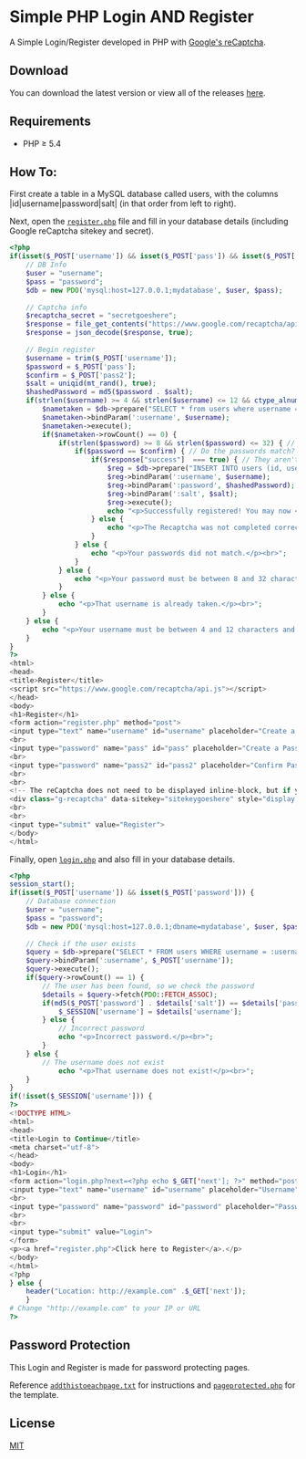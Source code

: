# Simple PHP Login AND Register

A Simple Login/Register developed in PHP with [Google's reCaptcha](https://www.google.com/recaptcha/admin).

## Download

You can download the latest version or view all of the releases [here](https://github.com/henry7720/PHP-Login-AND-Register/releases).

## Requirements

* PHP ≥ 5.4

## How To:

First create a table in a MySQL database called users, with the columns |id|username|password|salt| (in that order from left to right).

Next, open the [`register.php`](register.php) file and fill in your database details (including Google reCaptcha sitekey and secret).

```php
<?php
if(isset($_POST['username']) && isset($_POST['pass']) && isset($_POST['pass2'])) {
	// DB Info
	$user = "username";
	$pass = "password";
	$db = new PDO('mysql:host=127.0.0.1;mydatabase', $user, $pass);
	
	// Captcha info
	$recaptcha_secret = "secretgoeshere";
	$response = file_get_contents("https://www.google.com/recaptcha/api/siteverify?secret=".$recaptcha_secret."&response=".$_POST['g-recaptcha-response']);
    $response = json_decode($response, true);
    
    // Begin register
	$username = trim($_POST['username']);
	$password = $_POST['pass'];
	$confirm = $_POST['pass2'];
	$salt = uniqid(mt_rand(), true);
	$hashedPassword = md5($password . $salt);
	if(strlen($username) >= 4 && strlen($username) <= 12 && ctype_alnum(str_replace(" ","",$username))) { // Minimum 4, maximum 12 characters for username
		$nametaken = $db->prepare("SELECT * from users where username = :username");
		$nametaken->bindParam(':username', $username);
		$nametaken->execute();
		if($nametaken->rowCount() == 0) {
			if(strlen($password) >= 8 && strlen($password) <= 32) { // Minimum 8, maximum 32 characters for password
				if($password == $confirm) { // Do the passwords match?
					if($response["success"]  === true) { // They aren't a flesh eating robot from the future...
						$reg = $db->prepare("INSERT INTO users (id, username, password, salt) VALUES (NULL, :username, :password, :salt)");
						$reg->bindParam(':username', $username);
						$reg->bindParam(':password', $hashedPassword);
						$reg->bindParam(':salt', $salt);
						$reg->execute();
						echo "<p>Successfully registered! You may now <a href=\"login.php\">login</a>.</p><br>";
					} else {
						echo "<p>The Recaptcha was not completed correctly.</p><br>";
					}
				} else {
					echo "<p>Your passwords did not match.</p><br>";
				}
			} else {
				echo "<p>Your password must be between 8 and 32 characters.</p><br>";
			}
		} else {
			echo "<p>That username is already taken.</p><br>";
		}
	} else {
		echo "<p>Your username must be between 4 and 12 characters and contain only letters, numbers, and/or spaces.</p><br>";
	}
}
?>				
<html>
<head>
<title>Register</title>
<script src="https://www.google.com/recaptcha/api.js"></script>
</head>
<body>
<h1>Register</h1>
<form action="register.php" method="post">
<input type="text" name="username" id="username" placeholder="Create a Username" maxlength="12">
<br>
<input type="password" name="pass" id="pass" placeholder="Create a Password" maxlength="32">
<br>
<input type="password" name="pass2" id="pass2" placeholder="Confirm Password" maxlength="32">
<br>
<br>
<!-- The reCaptcha does not need to be displayed inline-block, but if you want to center align your reCaptcha, it does -->
<div class="g-recaptcha" data-sitekey="sitekeygoeshere" style="display:inline-block;"></div>
<br>
<br>
<input type="submit" value="Register">
</body>
</html>
```

Finally, open [`login.php`](login.php) and also fill in your database details.

```php
<?php
session_start();
if(isset($_POST['username']) && isset($_POST['password'])) {
	// Database connection
	$user = "username";
	$pass = "password";
	$db = new PDO('mysql:host=127.0.0.1;dbname=mydatabase', $user, $pass);
	
	// Check if the user exists
	$query = $db->prepare("SELECT * FROM users WHERE username = :username");
	$query->bindParam(':username', $_POST['username']);
	$query->execute();
	if($query->rowCount() == 1) {
		// The user has been found, so we check the password
		$details = $query->fetch(PDO::FETCH_ASSOC);
		if(md5($_POST['password'] . $details['salt']) == $details['password']) {
			$_SESSION['username'] = $details['username'];
		} else {
			// Incorrect password
			echo "<p>Incorrect password.</p><br>";
		}
	} else {
		// The username does not exist
			echo "<p>That username does not exist!</p><br>";
	}
}
if(!isset($_SESSION['username'])) {
?>
<!DOCTYPE HTML>
<html>
<head>
<title>Login to Continue</title>
<meta charset="utf-8">
</head>
<body>
<h1>Login</h1>
<form action="login.php?next=<?php echo $_GET['next']; ?>" method="post">
<input type="text" name="username" id="username" placeholder="Username">
<br>
<input type="password" name="password" id="password" placeholder="Password">
<br>
<br>
<input type="submit" value="Login">
</form>
<p><a href="register.php">Click here to Register</a>.</p>
</body>
</html>
<?php
} else {
	header("Location: http://example.com" .$_GET['next']);
	}
# Change "http://example.com" to your IP or URL	
?>
```

## Password Protection

This Login and Register is made for password protecting pages.

Reference [`addthistoeachpage.txt`](addthistoeachpage.txt) for instructions and [`pageprotected.php`](pageprotected.php) for the template.

## License

[MIT](LICENSE)
